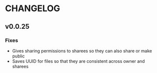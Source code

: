 # CHANGELOG

## v0.0.25

### Fixes
- Gives sharing permissions to sharees so they can also share or make public
- Saves UUID for files so that they are consistent across owner and sharees
